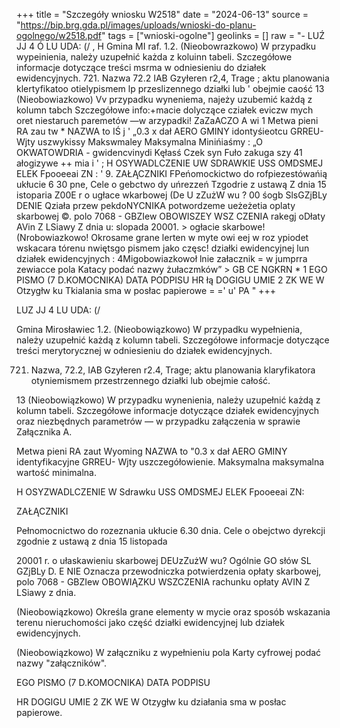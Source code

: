 +++
title = "Szczegóły wniosku W2518"
date = "2024-06-13"
source = "https://bip.brg.gda.pl/images/uploads/wnioski-do-planu-ogolnego/w2518.pdf"
tags = ["wnioski-ogolne"]
geolinks = []
raw = "- LUŹ JJ 4 Ó LU UDA: (/  , H Gmina  MI raf.   1.2. (Nieobowrazkowo) W przypadku wypeinienia, należy uzupełnić każda z koluinn tabeli. Szczegółowe informacje dotyczące treści msrma w odniesieniu do działek ewidencyjnych.   721. Nazwa 72.2  IAB Gzyłeren r2,4, Trage ;  aktu planowania klertyfikatoo   otielypismem  lp  przeslizennego działki lub ' obejmie caość  13 (Nieobowiazkowo) Vv przypadku wyneniema, najeży uzubemić każdą z kolumn tabch Szczegółowe info:+macie dolyczące cziałek eviczw mych oret niestaruch paremetów —w arzypadki! ZaZaACZO A wi 1 Metwa pieni RA zau tw * NAZWA to IŚ j ' „0.3 x dał AERO GMINY idontyśieotcu GRREU- Wjty uszwykissy  Makswmaley  Maksymalna Minińiaśmy : „O OKWATOWDRIA - gwidencvinydi Kęłasś Czek syn Fuło zakuga szy 41 ałogizywe  ++ mia i  '  ; H OSYWADLCZENIE UW SDRAWKIE USS OMDSMEJ ELEK Fpooeeai ZN : ' 9. ZAŁĄCZNIKI FPeńomockictwo do rofpiezestówańią ukłucie 6 30 pne, Cele o gebctwo dy uńrezzeń Tzgodrie z ustawą Z dnia 15 istoparia Z00E r o ugłace wkarbowej (De U zZużW wu ? 00 śogb SlsGZjBLy DENIE Qziała przew pekdoNYCNIKA potwordzeme ueżeżetia oplaty skarbowej ©. polo 7068 - GBZIew OBOWISZEY WSZ CZENIA rakegj oDłaty AVin Z LSiawy Z dnia u: slopada 20001. > ogłacie skarbowe! (Nrobowiazkowo! Okrosame grane lerten w myte owi eej w roz ypiodet wskacara tórenu nwiętsgo pismem jako częsc! działki ewidencyjnej lun działek ewidencyjnych :  4Migobowiazkowoł lnie załacznik = w jumprra zewiacce pola Katacy podać nazwy  żułaczmków” > GB CE NGKRN * 1 EGO PISMO (7 D.KOMOCNIKA)  DATA PODPISU HR łą DOGIGU UMIE 2 ZK WE W Otzygłw ku Tkialania sma w posłac papierowe = =' u' PA "
+++

LUZ JJ
4 LU UDA: (/
    
Gmina Mirosławiec
1.2. (Nieobowiązkowo) W przypadku wypełnienia, należy uzupełnić każdą z kolumn tabeli. Szczegółowe informacje dotyczące treści merytorycznej w odniesieniu do działek ewidencyjnych. 

721. Nazwa, 72.2, IAB Gzyłeren r2.4, Trage; aktu planowania klaryfikatora otyniemismem przestrzennego działki lub obejmie całość.
    
13 (Nieobowiązkowo) W przypadku wynenienia, należy uzupełnić każdą z kolumn tabeli. Szczegółowe informacje dotyczące działek ewidencyjnych oraz niezbędnych parametrów — w przypadku załączenia w sprawie Załącznika A. 
    
Metwa pieni RA zaut Wyoming NAZWA to "0.3 x dał AERO GMINY identyfikacyjne GRREU- Wjty uszczegółowienie. Maksymalna maksymalna wartość minimalna. 
    
H OSYZWADLCZENIE W Sdrawku USS OMDSMEJ ELEK Fpooeeai ZN: 
    
ZAŁĄCZNIKI
    
Pełnomocnictwo do rozeznania ukłucie 6.30 dnia. Cele o obejctwo dyrekcji zgodnie z ustawą z dnia 15 listopada   
    
20001 r. o ułaskawieniu skarbowej DEUzZużW wu? Ogólnie GO słów SL GZjBLy D. E NIE Oznacza przewodniczka potwierdzenia opłaty skarbowej, polo 7068 - GBZIew OBOWIĄZKU WSZCZENIA rachunku opłaty AVIN Z LSiawy z dnia. 
    
(Nieobowiązkowo) Określa grane elementy w mycie oraz sposób wskazania terenu nieruchomości jako część działki ewidencyjnej lub działek ewidencyjnych. 
    
(Nieobowiązkowo) W załączniku z wypełnieniu pola Karty cyfrowej podać nazwy "załączników". 
    
EGO PISMO (7 D.KOMOCNIKA) DATA PODPISU
    
HR DOGIGU UMIE 2 ZK WE W Otzygłw ku działania sma w posłac papierowe.


